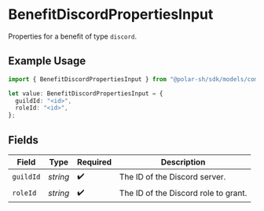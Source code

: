 # BenefitDiscordPropertiesInput

Properties for a benefit of type `discord`.

## Example Usage

```typescript
import { BenefitDiscordPropertiesInput } from "@polar-sh/sdk/models/components";

let value: BenefitDiscordPropertiesInput = {
  guildId: "<id>",
  roleId: "<id>",
};
```

## Fields

| Field                                | Type                                 | Required                             | Description                          |
| ------------------------------------ | ------------------------------------ | ------------------------------------ | ------------------------------------ |
| `guildId`                            | *string*                             | :heavy_check_mark:                   | The ID of the Discord server.        |
| `roleId`                             | *string*                             | :heavy_check_mark:                   | The ID of the Discord role to grant. |